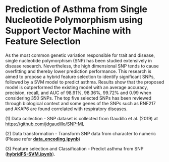 # Prediction of Asthma from Single Nucleotide Polymorphism using Support Vector Machine with Feature Selection

As the most common genetic variation responsible for trait and disease, single nucleotide polymorphism (SNP) has been studied extensively in disease research. Nevertheless, the high dimensional SNP tends to cause overfitting and thereby lower prediction performance. This research is aimed to propose a hybrid feature selection to identify significant SNPs, followed by a SVM model to predict asthma. Results show that the proposed model is outperformed the existing model with an average accuracy, precision, recall, and AUC of 98.91%, 98.36%, 99.72% and 0.99 when considering 350 SNPs. The top five selected SNPs has been reviewed through biological context and some genes of the SNPs such as RNF217 and AKAP6 are found correlated with respiratory diseases.

(1) Data collection - SNP dataset is collected from Gaudillo et al. (2019) at https://github.com/jdgaudillo/SNP-ML

(2) Data transformation - Transform SNP data from character to numeric (Please refer [**data_encoding.ipynb**](data_encoding.ipynb))

(3) Feature selection and Classification - Predict asthma from SNP ([**hybridFS-SVM.ipynb**](hybridFS-SVM.ipynb)).
